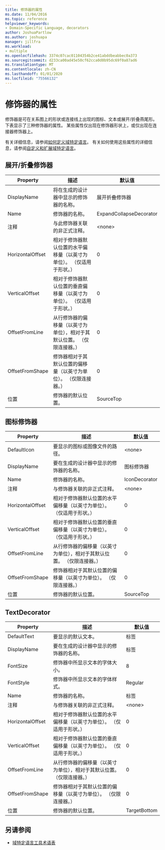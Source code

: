 ```yaml
---
title: 修饰器的属性
ms.date: 11/04/2016
ms.topic: reference
helpviewer_keywords:
- Domain-Specific Language, decorators
author: JoshuaPartlow
ms.author: joshuapa
manager: jillfra
ms.workload:
- multiple
ms.openlocfilehash: 3374c07cac01104354b2ce41abddbeabbec0a373
ms.sourcegitcommit: d233ca00ad45e50cf62cca0d0b95dc69f0a87ad6
ms.translationtype: MT
ms.contentlocale: zh-CN
ms.lasthandoff: 01/01/2020
ms.locfileid: "75566132"
---
```

# <a name="properties-of-decorators"></a>修饰器的属性
修饰器是可在关系图上的形状或连接线上出现的图标、文本或展开/折叠燕尾形。 下表显示了三种修饰器的属性。 某些属性仅出现在修饰器形状上，或仅出现在连接器修饰器上。

 有关详细信息，请参阅[如何定义域特定语言](../modeling/how-to-define-a-domain-specific-language.md)。 有关如何使用这些属性的详细信息，请参阅[自定义和扩展域特定语言](../modeling/customizing-and-extending-a-domain-specific-language.md)。

## <a name="expandcollapse-decorator"></a>展开/折叠修饰器

|Property|描述|默认值|
|-|-|-|
|DisplayName|将在生成的设计器中显示的修饰器的名称。|展开折叠修饰器|
|Name|修饰器的名称。|ExpandCollapseDecorator|
|注释|与此修饰器关联的非正式注释。|\<none>|
|HorizontalOffset|相对于修饰器默认位置的水平偏移量（以英寸为单位）。 （仅适用于形状。）|0|
|VerticalOffset|相对于修饰器默认位置的垂直偏移量（以英寸为单位）。 （仅适用于形状。）|0|
|OffsetFromLine|从行修饰器的偏移量（以英寸为单位），相对于其默认位置。 （仅限连接器。）|0|
|OffsetFromShape|修饰器相对于其默认位置的偏移量（以英寸为单位）。 （仅限连接器。）|0|
|位置|修饰器的默认位置。|SourceTop|

## <a name="icon-decorator"></a>图标修饰器

|Property|描述|默认值|
|-|-|-|
|DefaultIcon|要显示的图标或图像文件的路径。|\<none>|
|DisplayName|要在生成的设计器中显示的修饰器的名称。|图标修饰器|
|Name|修饰器的名称。|IconDecorator|
|注释|与修饰器关联的非正式注释。|\<none>|
|HorizontalOffset|相对于修饰器默认位置的水平偏移量（以英寸为单位）。 （仅适用于形状。）|0|
|VerticalOffset|相对于修饰器默认位置的垂直偏移量（以英寸为单位）。 （仅适用于形状。）|0|
|OffsetFromLine|从行修饰器的偏移量（以英寸为单位），相对于其默认位置。 （仅限连接器。）|0|
|OffsetFromShape|修饰器相对于其默认位置的偏移量（以英寸为单位）。 （仅限连接器。）|0|
|位置|修饰器的默认位置。|SourceTop|

## <a name="textdecorator"></a>TextDecorator

|Property|描述|默认值|
|-|-|-|
|DefaultText|要显示的默认文本。|标签|
|DisplayName|要在生成的设计器中显示的修饰器的名称。|标签|
|FontSize|修饰器中所显示文本的字体大小。|8|
|FontStyle|修饰器中所显示文本的字体样式。|Regular|
|Name|修饰器的名称。|标签|
|注释|与修饰器关联的非正式注释。|\<none>|
|HorizontalOffset|相对于修饰器默认位置的水平偏移量（以英寸为单位）。 （仅适用于形状。）|0|
|VerticalOffset|相对于修饰器默认位置的垂直偏移量（以英寸为单位）。 （仅适用于形状。）|0|
|OffsetFromLine|从行修饰器的偏移量（以英寸为单位），相对于其默认位置。 （仅限连接器。）|0|
|OffsetFromShape|修饰器相对于其默认位置的偏移量（以英寸为单位）。 （仅限连接器。）|0|
|位置|修饰器的默认位置。|TargetBottom|

## <a name="see-also"></a>另请参阅

- [域特定语言工具术语表](https://msdn.microsoft.com/ca5e84cb-a315-465c-be24-76aa3df276aa)
